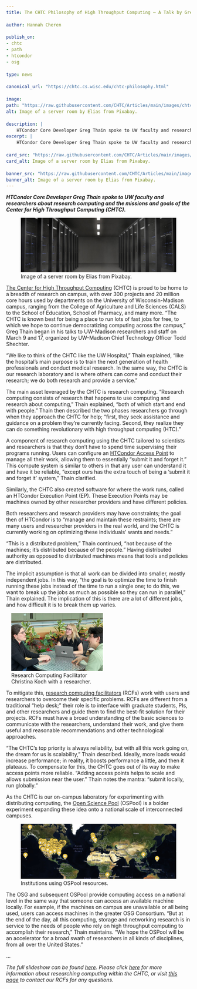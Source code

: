 ```yaml
---
title: The CHTC Philosophy of High Throughput Computing – A Talk by Greg Thain

author: Hannah Cheren

publish_on:
- chtc
- path
- htcondor
- osg

type: news

canonical_url: "https://chtc.cs.wisc.edu/chtc-philosophy.html"

image:
path: "https://raw.githubusercontent.com/CHTC/Articles/main/images/chtc-philosophy-server.jpg"
alt: Image of a server room by Elias from Pixabay.

description: |
    HTCondor Core Developer Greg Thain spoke to UW faculty and researchers about research computing and the missions and goals of the Center for High Throughput Computing (CHTC).
excerpt: |
    HTCondor Core Developer Greg Thain spoke to UW faculty and researchers about research computing and the missions and goals of the Center for High Throughput Computing (CHTC).

card_src: "https://raw.githubusercontent.com/CHTC/Articles/main/images/chtc-philosophy-server.jpg"
card_alt: Image of a server room by Elias from Pixabay.

banner_src: "https://raw.githubusercontent.com/CHTC/Articles/main/images/chtc-philosophy-server.jpg"
banner_alt: Image of a server room by Elias from Pixabay.
---
```

  ***HTCondor Core Developer Greg Thain spoke to UW faculty and researchers about research computing and the missions and goals of the Center for High Throughput Computing (CHTC).***

<figure>
  <img class="w-100" src="https://raw.githubusercontent.com/CHTC/Articles/main/images/chtc-philosophy-server.jpg" alt="Image of a server room by Elias from Pixabay."/>
  <figcaption class="figure-caption">Image of a server room by Elias from Pixabay.<br/></figcaption>
</figure>

[The Center for High Throughput Computing](https://chtc.cs.wisc.edu/) (CHTC)  is proud to be home to a breadth of research on campus, with over 300 projects and 20 million core hours used by departments on the University of Wisconsin-Madison campus, ranging from the College of Agriculture and Life Sciences (CALS) to the School of Education, School of Pharmacy, and many more. “The CHTC is known best for being a place to run lots of fast jobs for free, to which we hope to continue democratizing computing across the campus,” Greg Thain began in his talks to UW-Madison researchers and staff on March 9 and 17, organized by UW-Madison Chief Technology Officer Todd Shechter.

“We like to think of the CHTC like the UW Hospital,” Thain explained, “like the hospital’s main purpose is to train the next generation of health professionals and conduct medical research. In the same way, the CHTC is our research laboratory and is where others can come and conduct their research; we do both research and provide a service.”

The main asset leveraged by the CHTC is research computing. “Research computing consists of research that happens to use computing and research about computing,” Thain explained, “both of which start and end with people.” Thain then described the two phases researchers go through when they approach the CHTC for help; “first, they seek assistance and guidance on a problem they’re currently facing. Second, they realize they can do something revolutionary with high throughput computing (HTC).”

A component of research computing using the CHTC tailored to scientists and researchers is that they don’t have to spend time supervising their programs running. Users can configure an [HTCondor Access Point](https://osg-htc.org/docs/submit/osg-flock/) to manage all their work, allowing them to essentially “submit it and forget it.” This compute system is similar to others in that any user can understand it and have it be reliable, “except ours has the extra touch of being a ‘submit it and forget it’ system,” Thain clarified. 

Similarly, the CHTC also created software for where the work runs, called an HTCondor Execution Point (EP). These Execution Points may be machines owned by other researcher providers and have different policies.

Both researchers and research providers may have constraints; the goal then of HTCondor is to “manage and maintain these restraints; there are many users and researcher providers in the real world, and the CHTC is currently working on optimizing these individuals' wants and needs.”

“This is a distributed problem,” Thain continued, “not because of the machines; it’s distributed because of the people.” Having distributed authority as opposed to distributed machines means that tools and policies are distributed.

The implicit assumption is that all work can be divided into smaller, mostly independent jobs. In this way, “the goal is to optimize the time to finish running these jobs instead of the time to run a single one; to do this, we want to break up the jobs as much as possible so they can run in parallel,” Thain explained. The implication of this is there are a lot of different jobs, and how difficult it is to break them up varies. 

  <figure class="figure float-end" style="margin-left: 1em; width: 250px;">
  <img src='https://raw.githubusercontent.com/CHTC/Articles/main/images/chtc-facilitation.jpeg' class="figure-img img-fluid rounded" alt="Research Computing Facilitator Christina Koch with a researcher." width="250px">
  <figcaption class="figure-caption">Research Computing Facilitator Christina Koch with a researcher.<br/></figcaption>
</figure>

To mitigate this, [research computing facilitators](https://chtc.cs.wisc.edu/CHTC-Facilitation.html) (RCFs) work with users and researchers to overcome their specific problems. RCFs are different from a traditional “help desk;” their role is to interface with graduate students, PIs, and other researchers and guide them to find the best-fit solution for their projects. RCFs must have a broad understanding of the basic sciences to communicate with the researchers, understand their work, and give them useful and reasonable recommendations and other technological approaches.  

“The CHTC’s top priority is always reliability, but with all this work going on, the dream for us is scalability,” Thain described. Ideally, more loads would increase performance; in reality, it boosts performance a little, and then it plateaus. To compensate for this, the CHTC goes out of its way to make access points more reliable. “Adding access points helps to scale and allows submission near the user.” Thain notes the mantra: “submit locally, run globally.” 

As the CHTC is our on-campus laboratory for experimenting with distributing computing, the [Open Science Pool](https://osg-htc.org/services/open_science_pool.html) (OSPool) is a bolder experiment expanding these idea onto a national scale of interconnected campuses.

  <figure>
  <img src="https://raw.githubusercontent.com/CHTC/Articles/main/images/chtc-map.jpg" alt="Institutions using OSPool resources."/>
  <figcaption class="figure-caption">Institutions using OSPool resources.<br/></figcaption>
</figure>

The OSG and subsequent OSPool provide computing access on a national level in the same way that someone can access an available machine locally. For example, if the machines on campus are unavailable or all being used, users can access machines in the greater OSG Consortium. “But at the end of the day, all this computing, storage and networking research is in service to the needs of people who rely on high throughput computing to accomplish their research,” Thain maintains. “We hope the OSPool will be an accelerator for a broad swath of researchers in all kinds of disciplines, from all over the United States.”

...

*The full slideshow can be found [here](https://github.com/GregThain/talks/blob/master/2023misc/CHTC%20for%20Research%20Computing.pptx). Please click [here](https://chtc.cs.wisc.edu/uw-research-computing/index.html) for more information about researching computing within the CHTC, or visit [this page](https://chtc.cs.wisc.edu/uw-research-computing/get-help.html) to contact our RCFs for any questions.*
